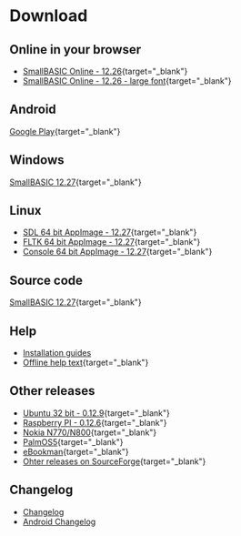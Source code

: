 # Download

## Online in your browser

- [SmallBASIC Online - 12.26](https://smallbasic.github.io/online/sbasic.html){target="_blank"}
- [SmallBASIC Online - 12.26 - large font](https://smallbasic.github.io/online/sbasic.html?fontSize=34){target="_blank"}

## Android

[Google Play](https://play.google.com/store/apps/details?id=net.sourceforge.smallbasic){target="_blank"}

## Windows

[SmallBASIC 12.27](https://github.com/smallbasic/SmallBASIC/releases/download/12_27/smallbasic_12.27.zip){target="_blank"}

## Linux

- [SDL 64 bit AppImage - 12.27](https://github.com/smallbasic/SmallBASIC/releases/download/12_27/SmallBASIC-SDL_12.27-x86_64.AppImage){target="_blank"}
- [FLTK 64 bit AppImage - 12.27](https://github.com/smallbasic/SmallBASIC/releases/download/12_27/SmallBASIC-FLTK_12.27-x86_64.AppImage){target="_blank"}
- [Console 64 bit AppImage - 12.27](https://github.com/smallbasic/SmallBASIC/releases/download/12_27/SmallBASIC-Console_12.27-x86_64.AppImage){target="_blank"}

## Source code

[SmallBASIC 12.27](https://github.com/smallbasic/SmallBASIC/releases/download/12_27/smallbasic-12.27.tar.gz){target="_blank"}

## Help

- [Installation guides](http://127.0.0.1:8080/pages/guide.html)
- [Offline help text](../reference/sbref.txt){target="_blank"}

## Other releases

- [Ubuntu 32 bit - 0.12.9](http://sourceforge.net/projects/smallbasic/files/Linux/0.12.9/smallbasic_0.12.9_i386.deb){target="_blank"}
- [Raspberry PI - 0.12.6](http://sourceforge.net/projects/smallbasic/files/Linux/0.12.6/smallbasic_0.12.6_armhf.deb){target="_blank"}
- [Nokia N770/N800](http://downloads.sourceforge.net/smallbasic/sbasic_0.9.7.2_armel.deb){target="_blank"}
- [PalmOS5](http://downloads.sourceforge.net/smallbasic/SmallBASIC-PalmOS5-0.8.2b.zip){target="_blank"}
- [eBookman](http://downloads.sourceforge.net/smallbasic/SmallBASIC_ebm_092j.zip){target="_blank"}
- [Ohter releases on SourceForge](http://sourceforge.net/project/showfiles.php?group_id=22348){target="_blank"}

## Changelog

- [Changelog](/pages/changelog.html)
- [Android Changelog](/pages/android_changelog.html)